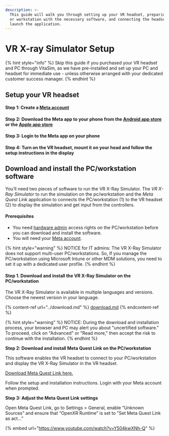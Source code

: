 ```yaml
---
description: >-
  This guide will walk you through setting up your VR headset, preparing your PC
  or workstation with the necessary software, and connecting the headset to
  launch the application.
---
```


# VR X-ray Simulator Setup

{% hint style="info" %}
Skip this guide if you purchased your VR headset and PC through VitaSim, as we have pre-installed and set up your PC and headset for immediate use - unless otherwise arranged with your dedicated customer success manager.
{% endhint %}

## Setup your VR headset

#### Step 1: Create a [Meta account](https://auth.meta.com)

#### Step 2: Download the Meta app to your phone from the [Android app store](https://play.google.com/store/apps/details?id=com.oculus.twilight\&hl=en) or the [Apple app store](https://apps.apple.com/us/app/meta-quest/id1366478176)

#### ﻿Step 3: Login to the Meta app on your phone

#### Step 4: Turn on the VR headset, mount it on your head and follow the setup instructions in the display

## Download and install the PC/workstation software 

You’ll need two pieces of software to run the VR X-Ray Simulator. The _VR X-Ray Simulator_ to run the simulation on the pc/workstation and the _Meta Quest Link_ application to connects the PC/workstation (1) to the VR headset (2) to display the simulation and get input from the controllers.

#### Prerequisites

* You need [hardware admin](https://support.microsoft.com/en-gb/office/check-if-you-have-local-admin-rights-to-install-office-edc2f78a-e6b7-4041-917b-8136afb0a654) access rights on the PC/workstation before you can download and install the software.
* You will need your [Meta account](https://auth.meta.com).

{% hint style="warning" %}
NOTICE for IT admins: The VR X-Ray Simulator does not support multi-user PC/workstations. So, If you manage the PC/workstation using Microsoft Intune or other MDM solutions, you need to set it up with a dedicated user profile.
{% endhint %}

#### Step 1. Download and install the VR X-Ray Simulator on the PC/workstation

The VR X-Ray Simulator is available in multiple languages and versions. \
Choose the newest version in your language.

{% content-ref url="../download.md" %}
[download.md](../download.md)
{% endcontent-ref %}

{% hint style="warning" %}
NOTICE: During the download and installation process, your browser and PC may alert you about "uncertified software." To proceed, click on "Advanced" or "Read more," then accept the risk to continue with the installation.
{% endhint %}

**Step 2: Download and install Meta Quest Link on the PC/workstation**

This software enables the VR headset to connect to your PC/workstation and display the VR X-Ray Simulator in the VR headset.

[Download Meta Quest Link here.](https://www.meta.com/en-gb/help/quest/articles/headsets-and-accessories/oculus-rift-s/install-app-for-link/)

Follow the setup and installation instructions. Login with your Meta account when prompted.

**Step 3: Adjust the Meta Quest Link settings**

Open Meta Quest Link, go to Settings > General, enable “Unknown Sources” and ensure that “OpenXR Runtime” is set to ”Set Meta Quest Link as act...”

{% embed url="https://www.youtube.com/watch?v=Y504kwXNh-Q" %}
